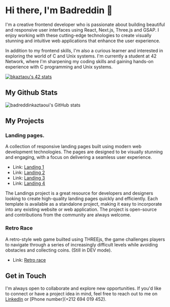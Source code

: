 Hi there, I'm Badreddin 👋
============================

I'm a creative frontend developer who is passionate about building beautiful and responsive user interfaces using React, Next.js, Three.js and GSAP. I enjoy working with these cutting-edge technologies to create visually stunning and intuitive web applications that enhance the user experience.

In addition to my frontend skills, I'm also a curious learner and interested in exploring the world of C and Unix systems. I'm currently a student at 42 Network, where I'm sharpening my coding skills and gaining hands-on experience with C programming and Unix systems.

[![bkaztaou's 42 stats](https://badge.mediaplus.ma/binary/bkaztaou)](https://github.com/oakoudad/badge42)

My Github Stats
---------------

![badreddinkaztaoui's GitHub stats](https://github-readme-stats.vercel.app/api?username=badreddinkaztaoui&show_icons=true&theme=transparent)

My Projects
-----------

### Landing pages.

A collection of responsive landing pages built using modern web development technologies. The pages are designed to be visually stunning and engaging, with a focus on delivering a seamless user experience.

- Link: [Landing 1](https://frontend-mentor-loopstudio.vercel.app)
- Link: [Landing 2](https://obridge-travel.vercel.app/)
- Link: [Landing 3](https://obridge-dark-next.vercel.app/)
- Link: [Landing 4](https://obridge-drone.vercel.app/)

The Landings project is a great resource for developers and designers looking to create high-quality landing pages quickly and efficiently. Each template is available as a standalone project, making it easy to incorporate into any existing website or web application. The project is open-source and contributions from the community are always welcome.

### Retro Race

A retro-style web game builted using THREEjs, the game challenges players to navigate through a series of increasingly difficult levels while avoiding obstacles and collecting coins. (Still in DEV mode).

- Link: [Retro race](https://retrorace.netlify.app/)

Get in Touch
------------

I'm always open to collaborate and explore new opportunities. If you'd like to connect or have a project idea in mind, feel free to reach out to me on [LinkedIn](https://www.linkedin.com/in/badr-kaztaoui/) or [Phone number](+212 694 019 452).
